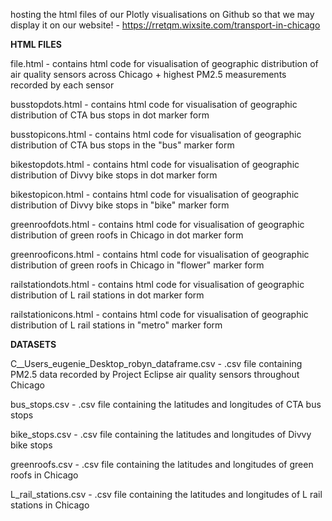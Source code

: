 hosting the html files of our Plotly visualisations on Github so that we may display it on our website! - https://rretqm.wixsite.com/transport-in-chicago 

**HTML FILES**

file.html - contains html code for visualisation of geographic distribution of air quality sensors across Chicago + highest PM2.5 measurements recorded by each sensor

busstopdots.html - contains html code for visualisation of geographic distribution of CTA bus stops in dot marker form

busstopicons.html - contains html code for visualisation of geographic distribution of CTA bus stops in the "bus" marker form 

bikestopdots.html - contains html code for visualisation of geographic distribution of Divvy bike stops in dot marker form

bikestopicon.html - contains html code for visualisation of geographic distribution of Divvy bike stops in "bike" marker form

greenroofdots.html - contains html code for visualisation of geographic distribution of green roofs in Chicago in dot marker form 

greenrooficons.html - contains html code for visualisation of geographic distribution of green roofs in Chicago in "flower" marker form 

railstationdots.html - contains html code for visualisation of geographic distribution of L rail stations in dot marker form 

railstationicons.html - contains html code for visualisation of geographic distribution of L rail stations in "metro" marker form

**DATASETS**

C__Users_eugenie_Desktop_robyn_dataframe.csv - .csv file containing PM2.5 data recorded by Project Eclipse air quality sensors throughout Chicago

bus_stops.csv - .csv file containing the latitudes and longitudes of CTA bus stops 

bike_stops.csv - .csv file containing the latitudes and longitudes of Divvy bike stops

greenroofs.csv - .csv file containing the latitudes and longitudes of green roofs in Chicago

L_rail_stations.csv - .csv file containing the latitudes and longitudes of L rail stations in Chicago
